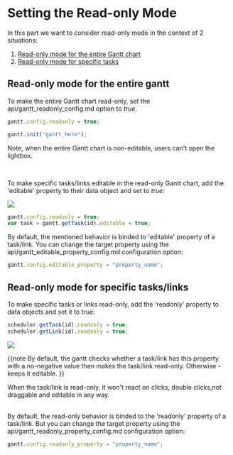 Setting the Read-only Mode
===================================

In this part we want to consider read-only mode in the context of 2 situations:

1. [Read-only mode for the entire Gantt chart](desktop/readonly_mode.md#readonlymodefortheentiregantt)
2. [Read-only mode for specific tasks](desktop/readonly_mode.md#readonlymodeforspecifictaskslinks)


Read-only mode for the entire gantt
---------------------------------------------------

To make the entire Gantt chart read-only, set the api/gantt_readonly_config.md  option to *true*.

~~~js
gantt.config.readonly = true;

gantt.init("gantt_here");
~~~
Note, when the entire Gantt chart is non-editable, users can't open the lightbox.

<br>

To make specific tasks/links editable in the read-only Gantt chart, add the 'editable' property to their data object and set  to *true*:

<img src="desktop/task_editable_property.png"/>

~~~js
gantt.config.readonly = true;
var task = gantt.getTask(id).editable = true;
~~~
By default, the mentioned behavior is binded to 'editable' property of a task/link. You can change the target property using the api/gantt_editable_property_config.md configuration option:

~~~js
gantt.config.editable_property = "property_name";
~~~

Read-only mode for specific tasks/links
------------------------------------------------
To make specific tasks or links read-only, add the 'readonly' property to data objects and set it to true:

~~~js
scheduler.getTask(id).readonly = true;
scheduler.getLink(id).readonly = true;
~~~

<img src="desktop/task_readonly_property.png"/>

{{note
By default, the gantt checks whether a task/link has this property with a no-negative value then makes the task/link read-only. Otherwise - keeps it editable.
}}

When the task/link is read-only,  it won't react on clicks, double clicks,not draggable and editable in any way.

<br>
By default, the read-only behavior is binded to the 'readonly' property of a task/link. But you can change the target property using the  api/gantt_readonly_property_config.md configuration option:

~~~js
gantt.config.readonly_property = "property_name";
~~~


